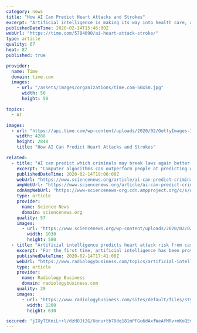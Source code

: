 ```yaml
---
category: news
title: "How AI Can Predict Heart Attacks and Strokes"
excerpt: "Artificial intelligence is making its way into health care, and one of its first stops is making sense of all of those scans that doctors order. Already, studies have shown that AI-based tools can, in some cases, pick out abnormal growths that could be cancerous tumors better than doctors can, mainly because digesting and synthesizing huge ..."
publishedDateTime: 2020-02-14T15:46:00Z
webUrl: "https://time.com/5784090/ai-heart-attack-stroke/"
type: article
quality: 67
heat: 87
published: true

provider:
  name: Time
  domain: time.com
  images:
    - url: "/assets/images/organizations/time.com-50x50.jpg"
      width: 50
      height: 50

topics:
  - AI

images:
  - url: "https://api.time.com/wp-content/uploads/2020/02/GettyImages-1071551122.jpg"
    width: 4288
    height: 2848
    title: "How AI Can Predict Heart Attacks and Strokes"

related:
  - title: "AI can predict which criminals may break laws again better than humans"
    excerpt: "Computer algorithms can outperform people at predicting which criminals will get arrested again, a new study finds. Risk-assessment algorithms that forecast future crimes often help judges and parole boards decide who stays behind bars (SN: 9/6/17). But these systems have come under fire for exhibiting racial biases (SN: 3/8/17), and some ..."
    publishedDateTime: 2020-02-14T19:06:00Z
    webUrl: "https://www.sciencenews.org/article/ai-can-predict-criminals-repeat-offenders-better-than-humans"
    ampWebUrl: "https://www.sciencenews.org/article/ai-can-predict-criminals-repeat-offenders-better-than-humans/amp"
    cdnAmpWebUrl: "https://www-sciencenews-org.cdn.ampproject.org/c/s/www.sciencenews.org/article/ai-can-predict-criminals-repeat-offenders-better-than-humans/amp"
    type: article
    provider:
      name: Science News
      domain: sciencenews.org
    quality: 57
    images:
      - url: "https://www.sciencenews.org/wp-content/uploads/2020/02/021320_MT_crime-predict_feat.jpg"
        width: 1030
        height: 580
  - title: "Artificial intelligence predicts heart attack risk from cardiac MRI for the first time"
    excerpt: "For the first time, artificial intelligence has been proven to instantly measure blood flow and predict a patient’s risk of a heart attack, researchers revealed Friday. Experts with University College London recently harnessed this new tool to quickly analyze cardiovascular magnetic resonance images. It then allowed them to accurately predict ..."
    publishedDateTime: 2020-02-14T17:41:00Z
    webUrl: "https://www.radiologybusiness.com/topics/artificial-intelligence/artificial-intelligence-heart-attack-risk-cardiovascular-mri"
    type: article
    provider:
      name: Radiology Business
      domain: radiologybusiness.com
    quality: 29
    images:
      - url: "https://www.radiologybusiness.com/sites/default/files/styles/facebook/public/assets/articles/connor-wells-534089-unsplash.jpg?h=e713743b&itok=vG7wyY7h"
        width: 1200
        height: 630

secured: "jIXyTEKniL++l/dzHOJt2G/Uonu+tb78dq181mPFGu6dAxfWeAfMRv+mKoQ5vZ/A7hP56p8Ru9TaogzcSVJu9yVw9EI/0raBZOOumqGuY6VsOWv/JgIxEeC/ACG8a8qh+q/1XGEJTt4BB+0J0zKtlmG637zGbcpgxo/VMCz/kusqXzW4joniAZIX916Kf13MZA/i6pNhcbu0THaqJi5R4tW0cvBM0wWAUnWNEu+9k4gTDIjTHviiCrQFQHOg4NBLZzVlJWPqySMhplCkzOgjua+uHSXDKSNSHXjemQWRULsG42bRBJ/V6IDP6x0lON+lqPalGIDHbsmWGev4jSDVVpBo4mRH/KMpU9OmptlTK2MUKir1N0VVldCbIV6g9yUzCahwlTLnpSDjLEGc0SxMhc4yvLUHExFiK/zzFzeRG9jRnngzq53tfqZZCLHodIev7fkmdr3i2a7PVYvrG1Y7GT+PSdNkLfOXz+ZmwhGTuEw=;6nbIZK0/N+hCu/TJseHFTg=="
---
```


